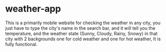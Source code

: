 # weather-app
This is a primarily mobile website for checking the weather in any city, you just have to type the city's name in the search bar, and it will tell you the temperature, and the weather state (Sunny, Cloudy, Rainy, Snowy) in that city with 2 backgrounds one for cold weather and one for hot weather, It is fully functional.
